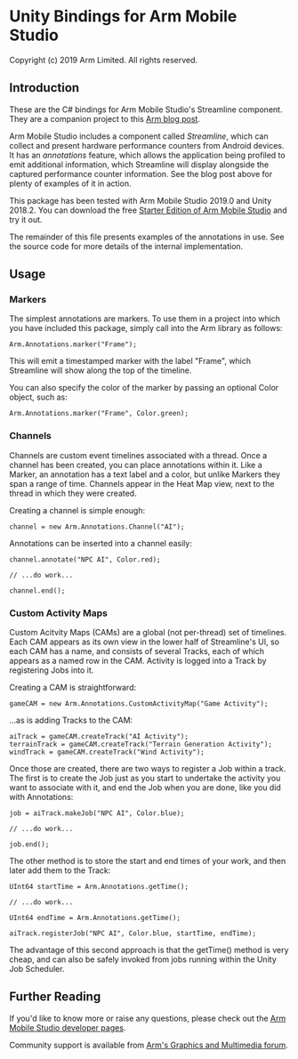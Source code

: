 ﻿Unity Bindings for Arm Mobile Studio
====================================
Copyright (c) 2019 Arm Limited. All rights reserved.

Introduction
------------
These are the C# bindings for Arm Mobile Studio's Streamline component.  They
are a companion project to this [Arm blog post](https://community.arm.com).


Arm Mobile Studio includes a component called *Streamline*, which can collect
and present hardware performance counters from Android devices.  It has an
*annotations* feature, which allows the application being profiled to emit
additional information, which Streamline will display alongside the captured
performance counter information.  See the blog post above for plenty of
examples of it in action.

This package has been tested with Arm Mobile Studio 2019.0 and Unity 2018.2.
You can download the free [Starter Edition of Arm Mobile Studio](https://developer.arm.com/mobile-studio/downloads) and try it out.


The remainder of this file presents examples of the annotations in use.  See
the source code for more details of the internal implementation.

Usage
-----

### Markers
The simplest annotations are markers.  To use them in a project into which you
have included this package, simply call into the Arm library as follows:

    Arm.Annotations.marker("Frame");
  
This will emit a timestamped marker with the label "Frame", which Streamline
will show along the top of the timeline.

You can also specify the color of the marker by passing an optional Color
object, such as:

    Arm.Annotations.marker("Frame", Color.green);
  
### Channels
Channels are custom event timelines associated with a thread.  Once a channel
has been created, you can place annotations within it.  Like a Marker, an
annotation has a text label and a color, but unlike Markers they span a range
of time.  Channels appear in the Heat Map view, next to the thread in which they
were created.

Creating a channel is simple enough:

    channel = new Arm.Annotations.Channel("AI");
 
Annotations can be inserted into a channel easily:

    channel.annotate("NPC AI", Color.red);
 
    // ...do work...
 
    channel.end();
  
### Custom Activity Maps
Custom Acitvity Maps (CAMs) are a global (not per-thread) set of timelines.
Each CAM appears as its own view in the lower half of Streamline's UI, so each
CAM has a name, and consists of several Tracks, each of which appears as a named
row in the CAM.  Activity is logged into a Track by registering Jobs into it.

Creating a CAM is straightforward:

    gameCAM = new Arm.Annotations.CustomActivityMap("Game Activity");
 
...as is adding Tracks to the CAM:
 
    aiTrack = gameCAM.createTrack("AI Activity");
    terrainTrack = gameCAM.createTrack("Terrain Generation Activity");
    windTrack = gameCAM.createTrack("Wind Activity");

Once those are created, there are two ways to register a Job within a track. The
first is to create the Job just as you start to undertake the activity you want
to associate with it, and end the Job when you are done, like you did with
Annotations:

    job = aiTrack.makeJob("NPC AI", Color.blue);
 
    // ...do work...
  
    job.end();
 
The other method is to store the start and end times of your work, and then
later add them to the Track:

    UInt64 startTime = Arm.Annotations.getTime();

    // ...do work...

    UInt64 endTime = Arm.Annotations.getTime();
 
    aiTrack.registerJob("NPC AI", Color.blue, startTime, endTime);
 
The advantage of this second approach is that the getTime() method is very
cheap, and can also be safely invoked from jobs running within the Unity Job
Scheduler. 

Further Reading
---------------

If you'd like to know more or raise any questions, please check out the [Arm
Mobile Studio developer pages](https://developer.arm.com/mobile-studio).

Community support is available from [Arm's Graphics and Multimedia forum](https://community.arm.com/developer/tools-software/graphics/f/discussions).

